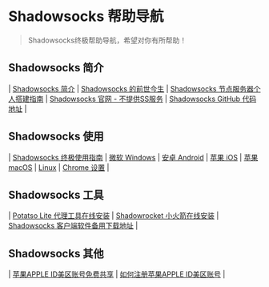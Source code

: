 # Shadowsocks 帮助导航

> Shadowsocks终极帮助导航，希望对你有所帮助！

## Shadowsocks 简介 ##

| [Shadowsocks 简介](https://feiji-help.github.io/Shadowsocks/whats-shadowsocks.html) | [Shadowsocks 的前世今生](https://feiji-help.github.io/Shadowsocks/Shadowsocks-wiki.html) | [Shadowsocks 节点服务器个人搭建指南](https://feiji-help.github.io/Shadowsocks/Shadowsocks-server.html) | [Shadowsocks 官网 - 不提供SS服务](https://shadowsocks.org/) | [Shadowsocks GitHub 代码地址](https://github.com/shadowsocks) | 

## Shadowsocks 使用 ##

| [Shadowsocks 终极使用指南](https://feiji-help.github.io/Shadowsocks/) | [微软 Windows](https://feiji-help.github.io/Shadowsocks/windows.html) | [ 安卓 Android](https://feiji-help.github.io/Shadowsocks/Android.html) | [苹果 iOS](https://feiji-help.github.io/Shadowsocks/ios.html) | [ 苹果 macOS](https://feiji-help.github.io/Shadowsocks/mac.html) | [Linux](https://feiji-help.github.io/Shadowsocks/linux.html) | [Chrome 设置](https://feiji-help.github.io/Shadowsocks/Chrome.html) | 

## Shadowsocks 工具 ##

| [Potatso Lite 代理工具在线安装](https://feiji-help.github.io/Potatso-Lite) | [Shadowrocket 小火箭在线安装](https://feiji-help.github.io/ios) | [Shadowsocks 客户端软件备用下载地址](https://feiji-help.github.io/Shadowsocks/download.html) | 

## Shadowsocks 其他 ##

| [苹果APPLE ID美区账号免费共享](https://feiji-help.github.io/Shadowsocks/appleid.html) | [如何注册苹果APPLE ID美区账号](https://feiji-help.github.io/Shadowsocks/apple-id.html) | 
